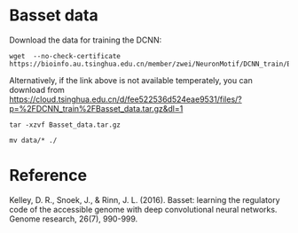 # Basset data

Download the data for training the DCNN:

```
wget  --no-check-certificate   https://bioinfo.au.tsinghua.edu.cn/member/zwei/NeuronMotif/DCNN_train/Basset_data.tar.gz
```
Alternatively, if the link above is not available temperately, you can download from https://cloud.tsinghua.edu.cn/d/fee522536d524eae9531/files/?p=%2FDCNN_train%2FBasset_data.tar.gz&dl=1

```
tar -xzvf Basset_data.tar.gz

mv data/* ./
```

# Reference

Kelley, D. R., Snoek, J., & Rinn, J. L. (2016). Basset: learning the regulatory code of the accessible genome with deep convolutional neural networks. Genome research, 26(7), 990-999.
